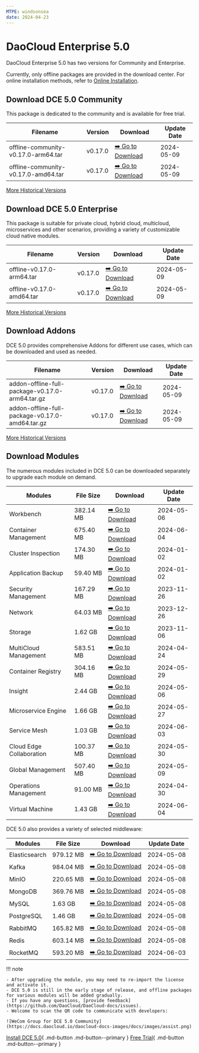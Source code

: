 ```yaml
---
MTPE: windsonsea
date: 2024-04-23
---
```


# DaoCloud Enterprise 5.0

DaoCloud Enterprise 5.0 has two versions for Community and Enterprise.

Currently, only offline packages are provided in the download center. For online installation methods, refer to [Online Installation](../install/index.md).

## Download DCE 5.0 Community

This package is dedicated to the community and is available for free trial.

| Filename | Version | Download | Update Date |
| -------- | ------- | --------- | ----------- |
| offline-community-v0.17.0-arm64.tar | v0.17.0 | [:arrow_right: Go to Download](./free/dce5-installer-v0.17.0.md) | 2024-05-09 |
| offline-community-v0.17.0-amd64.tar | v0.17.0 | [:arrow_right: Go to Download](./free/dce5-installer-v0.17.0.md) | 2024-05-09 |

[More Historical Versions](./free/dce5-installer-history.md)

## Download DCE 5.0 Enterprise

This package is suitable for private cloud, hybrid cloud, multicloud, microservices and other scenarios, providing a variety of customizable cloud native modules.

| Filename | Version | Download | Update Date |
| -------- | ------- | -------- | ----------- |
| offline-v0.17.0-arm64.tar | v0.17.0 | [:arrow_right: Go to Download](./business/dce5-installer-v0.17.0.md) | 2024-05-09 |
| offline-v0.17.0-amd64.tar | v0.17.0 | [:arrow_right: Go to Download](./business/dce5-installer-v0.17.0.md) | 2024-05-09 |

[More Historical Versions](./business/dce5-installer-history.md)

## Download Addons

DCE 5.0 provides comprehensive Addons for different use cases, which can be downloaded and used as needed.

| Filename | Version | Download | Update Date |
| -------- | ------- | -------- | ----------- |
| addon-offline-full-package-v0.17.0-arm64.tar.gz | v0.17.0 | [:arrow_right: Go to Download](./addon/v0.17.0.md) | 2024-05-09 |
| addon-offline-full-package-v0.17.0-amd64.tar.gz | v0.17.0 | [:arrow_right: Go to Download](./addon/v0.17.0.md) | 2024-05-09 |

[More Historical Versions](./addon/history.md)

## Download Modules

The numerous modules included in DCE 5.0 can be downloaded separately to upgrade each module on demand.

| Modules | File Size | Download | Update Date |
| ------- | --------- | -------- | ----------- |
| Workbench | 382.14 MB | [:arrow_right: Go to Download](./modules/amamba.md) | 2024-05-06 |
| Container Management | 675.40 MB | [:arrow_right: Go to Download](./modules/kpanda.md) | 2024-06-04 |
| Cluster Inspection | 174.30 MB | [:arrow_right: Go to Download](./modules/kcollie.md) | 2024-01-02 |
| Application Backup | 59.40 MB | [:arrow_right: Go to Download](./modules/kcoral.md) | 2024-01-02 |
| Security Management | 167.29 MB | [:arrow_right: Go to Download](./modules/dowl.md) | 2023-11-26 |
| Network | 64.03 MB | [:arrow_right: Go to Download](./modules/spidernet.md) | 2023-12-26 |
| Storage | 1.62 GB | [:arrow_right: Go to Download](./modules/hwameistor.md)| 2023-11-06 |
| MultiCloud Management | 583.51 MB | [:arrow_right: Go to Download](./modules/kairship.md) | 2024-04-24 |
| Container Registry | 304.16 MB | [:arrow_right: Go to Download](./modules/kangaroo.md) | 2024-05-29 |
| Insight | 2.44 GB | [:arrow_right: Go to Download](./modules/insight.md) | 2024-05-06 |
| Microservice Engine | 1.66 GB | [:arrow_right: Go to Download](./modules/skoala.md) | 2024-05-27 |
| Service Mesh | 1.03 GB | [:arrow_right: Go to Download](./modules/mspider.md) | 2024-06-03 |
| Cloud Edge Collaboration | 100.37 MB | [:arrow_right: Go to Download](./modules/kant.md) | 2024-05-30 |
| Global Management | 507.40 MB | [:arrow_right: Go to Download](./modules/ghippo.md) | 2024-05-09 |
| Operations Management | 91.00 MB | [:arrow_right: Go to Download](./modules/gmagpie.md) | 2024-04-30 |
| Virtual Machine | 1.43 GB | [:arrow_right: Go to Download](./modules/virtnest.md) | 2024-06-04 |

DCE 5.0 also provides a variety of selected middleware:

| Modules | File Size | Download | Update Date |
| ------- | --------- | -------- | ------------|
| Elasticsearch |979.12 MB| [:arrow_right: Go to Download](./modules/middleware/elasticsearch.md) |2024-05-08|
| Kafka |984.04 MB| [:arrow_right: Go to Download](./modules/middleware/kafka.md) |2024-05-08|
| MinIO |220.65 MB| [:arrow_right: Go to Download](./modules/middleware/minio.md) |2024-05-08|
| MongoDB |369.76 MB| [:arrow_right: Go to Download](./modules/middleware/mongodb.md) |2024-05-08|
| MySQL |1.63 GB| [:arrow_right: Go to Download](./modules/middleware/mysql.md) |2024-05-08|
| PostgreSQL |1.46 GB| [:arrow_right: Go to Download](./modules/middleware/postgresql.md) |2024-05-08|
| RabbitMQ |165.82 MB| [:arrow_right: Go to Download](./modules/middleware/rabbitmq.md) |2024-05-08|
| Redis |603.14 MB| [:arrow_right: Go to Download](./modules/middleware/redis.md) |2024-05-08|
| RocketMQ |593.20 MB| [:arrow_right: Go to Download](./modules/middleware/rocketmq.md) |2024-06-03|

!!! note

    - After upgrading the module, you may need to re-import the license and activate it.
    - DCE 5.0 is still in the early stage of release, and offline packages for various modules will be added gradually.
    - If you have any questions, [provide feedback](https://github.com/DaoCloud/DaoCloud-docs/issues).
    - Welcome to scan the QR code to communicate with developers:

    ![WeCom Group for DCE 5.0 Community](https://docs.daocloud.io/daocloud-docs-images/docs/images/assist.png)

[Install DCE 5.0](../install/index.md){ .md-button .md-button--primary }
[Free Trial](../dce/license0.md){ .md-button .md-button--primary }
